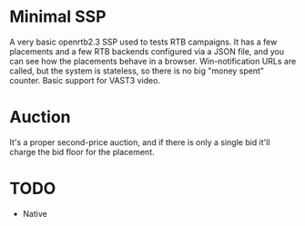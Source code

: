# Minimal SSP

A very basic openrtb2.3 SSP used to tests RTB campaigns. It has a few placements
and a few RTB backends configured via a JSON file, and you can see how the
placements behave in a browser. Win-notification URLs are called, but the
system is stateless, so there is no big "money spent" counter.
Basic support for VAST3 video.

# Auction

It's a proper second-price auction, and if there is only a single bid it'll
charge the bid floor for the placement.

# TODO

 - Native
